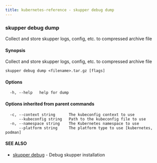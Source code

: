 ```yaml
---
title: kubernetes-reference - skupper debug dump
---
```

### skupper debug dump

Collect and store skupper logs, config, etc. to compressed archive file

#### Synopsis

Collect and store skupper logs, config, etc. to compressed archive file

```
skupper debug dump <filename>.tar.gz [flags]
```

#### Options

```
  -h, --help   help for dump
```

#### Options inherited from parent commands

```
  -c, --context string      The kubeconfig context to use
      --kubeconfig string   Path to the kubeconfig file to use
  -n, --namespace string    The Kubernetes namespace to use
      --platform string     The platform type to use [kubernetes, podman]
```

#### SEE ALSO

* [skupper debug](skupper_debug.html)	 - Debug skupper installation

<!-- ###### Auto generated by spf13/cobra on 25-Jan-2024
 -->